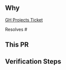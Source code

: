 ## Why

[GH Projects Ticket](https://github.com/Code-4-Community/speak-for-the-trees-backend-v2/issues/xxx)<Replace xxx with your ticket number>

Resolves #<ticket number here>

<!-- What benefit does this bring to the end user? Or, what benefit does this bring to developers working in the codebase? -->

## This PR

<!-- Describe the changes required and any implementation choices you made to give context to reviewers. -->

## Verification Steps

<!-- What steps did you take to verify your changes work? These should be clear enough for someone to be able to clone the branch and follow the steps themselves. -->
